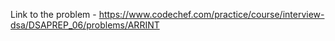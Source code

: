 Link to the problem - https://www.codechef.com/practice/course/interview-dsa/DSAPREP_06/problems/ARRINT

